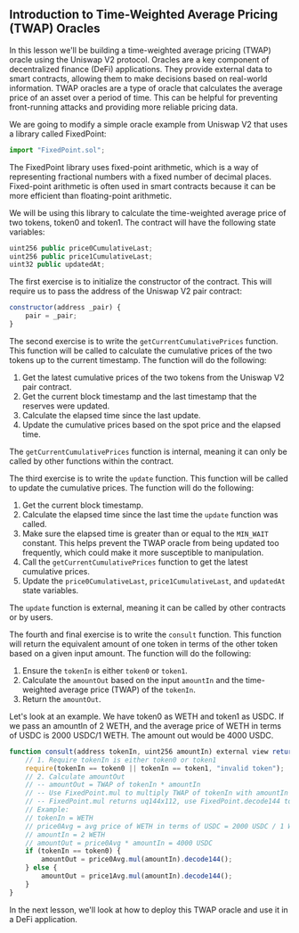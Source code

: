 ## Introduction to Time-Weighted Average Pricing (TWAP) Oracles

In this lesson we'll be building a time-weighted average pricing (TWAP) oracle using the Uniswap V2 protocol.  Oracles are a key component of decentralized finance (DeFi) applications. They provide external data to smart contracts, allowing them to make decisions based on real-world information. TWAP oracles are a type of oracle that calculates the average price of an asset over a period of time. This can be helpful for preventing front-running attacks and providing more reliable pricing data.

We are going to modify a simple oracle example from Uniswap V2 that uses a library called FixedPoint:

```javascript
import "FixedPoint.sol";
```

The FixedPoint library uses fixed-point arithmetic, which is a way of representing fractional numbers with a fixed number of decimal places. Fixed-point arithmetic is often used in smart contracts because it can be more efficient than floating-point arithmetic.

We will be using this library to calculate the time-weighted average price of two tokens, token0 and token1. The contract will have the following state variables: 

```javascript
uint256 public price0CumulativeLast;
uint256 public price1CumulativeLast;
uint32 public updatedAt;
```

The first exercise is to initialize the constructor of the contract.  This will require us to pass the address of the Uniswap V2 pair contract:

```javascript
constructor(address _pair) {
    pair = _pair;
}
```

The second exercise is to write the `getCurrentCumulativePrices` function. This function will be called to calculate the cumulative prices of the two tokens up to the current timestamp.  The function will do the following:

1. Get the latest cumulative prices of the two tokens from the Uniswap V2 pair contract.
2. Get the current block timestamp and the last timestamp that the reserves were updated.
3. Calculate the elapsed time since the last update.
4. Update the cumulative prices based on the spot price and the elapsed time.

The `getCurrentCumulativePrices` function is internal, meaning it can only be called by other functions within the contract.

The third exercise is to write the `update` function. This function will be called to update the cumulative prices.  The function will do the following:

1. Get the current block timestamp.
2. Calculate the elapsed time since the last time the `update` function was called.
3. Make sure the elapsed time is greater than or equal to the `MIN_WAIT` constant. This helps prevent the TWAP oracle from being updated too frequently, which could make it more susceptible to manipulation.
4. Call the `getCurrentCumulativePrices` function to get the latest cumulative prices.
5. Update the `price0CumulativeLast`, `price1CumulativeLast`, and `updatedAt` state variables.

The `update` function is external, meaning it can be called by other contracts or by users.

The fourth and final exercise is to write the `consult` function. This function will return the equivalent amount of one token in terms of the other token based on a given input amount.  The function will do the following:

1.  Ensure the `tokenIn` is either `token0` or `token1`.
2. Calculate the `amountOut` based on the input `amountIn` and the time-weighted average price (TWAP) of the `tokenIn`.
3. Return the `amountOut`. 

Let's look at an example. We have token0 as WETH and token1 as USDC. If we pass an amountIn of 2 WETH, and the average price of WETH in terms of USDC is 2000 USDC/1 WETH. The amount out would be 4000 USDC.

```javascript
function consult(address tokenIn, uint256 amountIn) external view returns (uint256 amountOut) {
    // 1. Require tokenIn is either token0 or token1
    require(tokenIn == token0 || tokenIn == token1, "invalid token");
    // 2. Calculate amountOut
    // -- amountOut = TWAP of tokenIn * amountIn
    // -- Use FixedPoint.mul to multiply TWAP of tokenIn with amountIn
    // -- FixedPoint.mul returns uq144x112, use FixedPoint.decode144 to return uint144
    // Example:
    // tokenIn = WETH
    // price0Avg = avg price of WETH in terms of USDC = 2000 USDC / 1 WETH
    // amountIn = 2 WETH
    // amountOut = price0Avg * amountIn = 4000 USDC
    if (tokenIn == token0) {
        amountOut = price0Avg.mul(amountIn).decode144();
    } else {
        amountOut = price1Avg.mul(amountIn).decode144();
    }
}
```

In the next lesson, we'll look at how to deploy this TWAP oracle and use it in a DeFi application.
